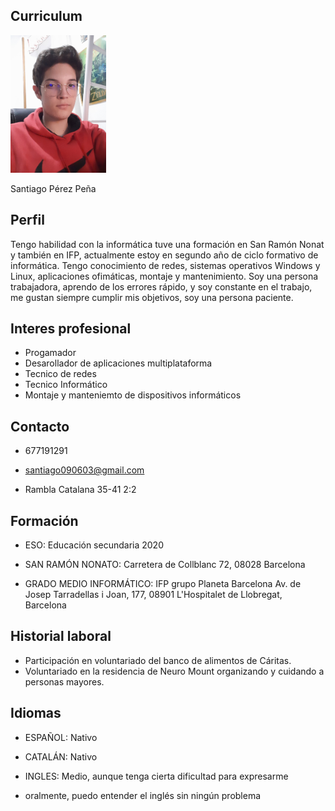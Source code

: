 ## Curriculum

<img src="imagen.jpg" widht="200" height="220">

Santiago Pérez Peña 

## Perfil
Tengo habilidad con la
informática tuve una formación en
San Ramón Nonat y también en
IFP, actualmente estoy en
segundo año de ciclo formativo de
informática.
Tengo conocimiento de redes,
sistemas operativos Windows y
Linux, aplicaciones ofimáticas,
montaje y mantenimiento.
Soy una persona trabajadora,
aprendo de los errores rápido, y
soy constante en el trabajo, me
gustan siempre cumplir mis
objetivos, soy una persona
paciente.
## Interes profesional
- Progamador 
- Desarollador de aplicaciones multiplataforma 
- Tecnico de redes 
- Tecnico Informático 
- Montaje y manteniemto de dispositivos informáticos 

## Contacto
- 677191291

- santiago090603@gmail.com

- Rambla Catalana 35-41 2:2

## Formación 
- ESO: Educación secundaria 2020

- SAN RAMÓN NONATO: Carretera de Collblanc 72, 08028 Barcelona

- GRADO MEDIO INFORMÁTICO: IFP grupo Planeta Barcelona Av. de Josep Tarradellas
i Joan, 177, 08901 L'Hospitalet de Llobregat, Barcelona

## Historial laboral 
- Participación en voluntariado del banco de alimentos de Cáritas.
- Voluntariado en la residencia de Neuro Mount organizando y cuidando a
personas mayores.

## Idiomas 
- ESPAÑOL: Nativo

- CATALÁN: Nativo

- INGLES: Medio, aunque tenga cierta dificultad para expresarme

- oralmente, puedo entender el inglés sin ningún problema



